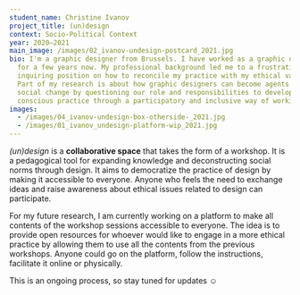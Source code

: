 ```yaml
---
student_name: Christine Ivanov
project_title: (un)design
context: Socio-Political Context
year: 2020—2021
main_image: /images/02_ivanov-undesign-postcard_2021.jpg
bio: I'm a graphic designer from Brussels. I have worked as a graphic designer
  for a few years now. My professional background led me to a frustrating but
  inquiring position on how to reconcile my practice with my ethical values.
  Part of my research is about how graphic designers can become agents for
  social change by questioning our role and responsibilities to develop a more
  conscious practice through a participatory and inclusive way of working.
images:
  - /images/04_ivanov-undesign-box-otherside-_2021.jpg
  - /images/01_ivanov_undesign-platform-wip_2021.jpg
---
```

*(un)design* is a **collaborative space** that takes the form of a workshop. It is a pedagogical tool for expanding knowledge and deconstructing social norms through design. It aims to democratize the practice of design by making it accessible to everyone. Anyone who feels the need to exchange ideas and raise awareness about ethical issues related to design can participate.

For my future research, I am currently working on a platform to make all contents of the workshop sessions accessible to everyone. The idea is to provide open resources for whoever would like to engage in a more ethical practice by allowing them to use all the contents from the previous workshops. Anyone could go on the platform, follow the instructions, facilitate it online or physically.

This is an ongoing process, so stay tuned for updates ☺